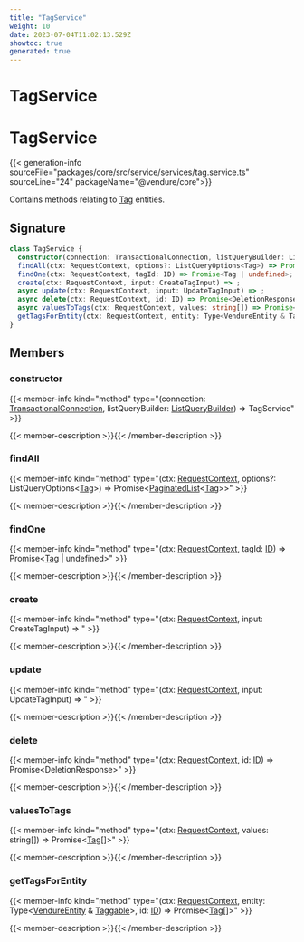 ```yaml
---
title: "TagService"
weight: 10
date: 2023-07-04T11:02:13.529Z
showtoc: true
generated: true
---
```

<!-- This file was generated from the Vendure source. Do not modify. Instead, re-run the "docs:build" script -->

# TagService
<div class="symbol">


# TagService

{{< generation-info sourceFile="packages/core/src/service/services/tag.service.ts" sourceLine="24" packageName="@vendure/core">}}

Contains methods relating to <a href='/typescript-api/entities/tag#tag'>Tag</a> entities.

## Signature

```TypeScript
class TagService {
  constructor(connection: TransactionalConnection, listQueryBuilder: ListQueryBuilder)
  findAll(ctx: RequestContext, options?: ListQueryOptions<Tag>) => Promise<PaginatedList<Tag>>;
  findOne(ctx: RequestContext, tagId: ID) => Promise<Tag | undefined>;
  create(ctx: RequestContext, input: CreateTagInput) => ;
  async update(ctx: RequestContext, input: UpdateTagInput) => ;
  async delete(ctx: RequestContext, id: ID) => Promise<DeletionResponse>;
  async valuesToTags(ctx: RequestContext, values: string[]) => Promise<Tag[]>;
  getTagsForEntity(ctx: RequestContext, entity: Type<VendureEntity & Taggable>, id: ID) => Promise<Tag[]>;
}
```
## Members

### constructor

{{< member-info kind="method" type="(connection: <a href='/typescript-api/data-access/transactional-connection#transactionalconnection'>TransactionalConnection</a>, listQueryBuilder: <a href='/typescript-api/data-access/list-query-builder#listquerybuilder'>ListQueryBuilder</a>) => TagService"  >}}

{{< member-description >}}{{< /member-description >}}

### findAll

{{< member-info kind="method" type="(ctx: <a href='/typescript-api/request/request-context#requestcontext'>RequestContext</a>, options?: ListQueryOptions&#60;<a href='/typescript-api/entities/tag#tag'>Tag</a>&#62;) => Promise&#60;<a href='/typescript-api/common/paginated-list#paginatedlist'>PaginatedList</a>&#60;<a href='/typescript-api/entities/tag#tag'>Tag</a>&#62;&#62;"  >}}

{{< member-description >}}{{< /member-description >}}

### findOne

{{< member-info kind="method" type="(ctx: <a href='/typescript-api/request/request-context#requestcontext'>RequestContext</a>, tagId: <a href='/typescript-api/common/id#id'>ID</a>) => Promise&#60;<a href='/typescript-api/entities/tag#tag'>Tag</a> | undefined&#62;"  >}}

{{< member-description >}}{{< /member-description >}}

### create

{{< member-info kind="method" type="(ctx: <a href='/typescript-api/request/request-context#requestcontext'>RequestContext</a>, input: CreateTagInput) => "  >}}

{{< member-description >}}{{< /member-description >}}

### update

{{< member-info kind="method" type="(ctx: <a href='/typescript-api/request/request-context#requestcontext'>RequestContext</a>, input: UpdateTagInput) => "  >}}

{{< member-description >}}{{< /member-description >}}

### delete

{{< member-info kind="method" type="(ctx: <a href='/typescript-api/request/request-context#requestcontext'>RequestContext</a>, id: <a href='/typescript-api/common/id#id'>ID</a>) => Promise&#60;DeletionResponse&#62;"  >}}

{{< member-description >}}{{< /member-description >}}

### valuesToTags

{{< member-info kind="method" type="(ctx: <a href='/typescript-api/request/request-context#requestcontext'>RequestContext</a>, values: string[]) => Promise&#60;<a href='/typescript-api/entities/tag#tag'>Tag</a>[]&#62;"  >}}

{{< member-description >}}{{< /member-description >}}

### getTagsForEntity

{{< member-info kind="method" type="(ctx: <a href='/typescript-api/request/request-context#requestcontext'>RequestContext</a>, entity: Type&#60;<a href='/typescript-api/entities/vendure-entity#vendureentity'>VendureEntity</a> &#38; <a href='/typescript-api/entities/interfaces#taggable'>Taggable</a>&#62;, id: <a href='/typescript-api/common/id#id'>ID</a>) => Promise&#60;<a href='/typescript-api/entities/tag#tag'>Tag</a>[]&#62;"  >}}

{{< member-description >}}{{< /member-description >}}


</div>
